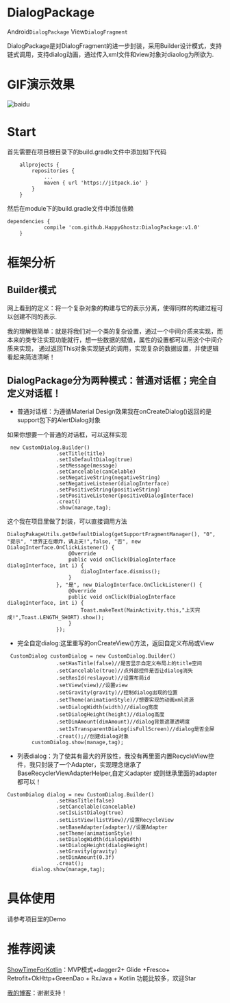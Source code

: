 # DialogPackage
Android`DialogPackage` View`DialogFragment`

DialogPackage是对DialogFragment的进一步封装，采用Builder设计模式，支持链式调用，支持dialog动画，通过传入xml文件和view对象对diaolog为所欲为.

GIF演示效果
=====
![baidu](https://github.com/HappyGhostz/DialogPackage/blob/master/gif/customdialog.gif)

Start
=====
首先需要在项目根目录下的build.gradle文件中添加如下代码
```
	allprojects {
		repositories {
			...
			maven { url 'https://jitpack.io' }
		}
	}
```

然后在module下的build.gradle文件中添加依赖
```
dependencies {
	        compile 'com.github.HappyGhostz:DialogPackage:v1.0'
	}
```
框架分析
====
Builder模式
--------
网上看到的定义：将一个复杂对象的构建与它的表示分离，使得同样的构建过程可以创建不同的表示.

我的理解很简单：就是将我们对一个类的复杂设置，通过一个中间介质来实现，而本来的类专注实现功能就行，想一些数据的赋值，属性的设置都可以用这个中间介质来实现，
通过返回This对象实现链式的调用，实现复杂的数据设置，并使逻辑看起来简洁清晰！

DialogPackage分为两种模式：普通对话框；完全自定义对话框！
------
* 普通对话框：为遵循Material Design效果我在onCreateDialog()返回的是support包下的AlertDialog对象

如果你想要一个普通的对话框，可以这样实现
```
 new CustomDialog.Builder()
                .setTitle(title)
                .setIsDefaultDialog(true)
                .setMessage(message)
                .setCancelable(canCelable)
                .setNegativeString(negativeString)
                .setNegativeListener(dialogInterface)
                .setPositiveString(positiveString)
                .setPositiveListener(positiveDialogInterface)
                .creat()
                .show(manage,tag);
```
这个我在项目里做了封装，可以直接调用方法
```
DialogPakageUtils.getDefaultDialog(getSupportFragmentManager(), "0", "提示", "世界正在爆炸，请上天!",false, "否", new DialogInterface.OnClickListener() {
                    @Override
                    public void onClick(DialogInterface dialogInterface, int i) {
                        dialogInterface.dismiss();
                    }
                }, "是", new DialogInterface.OnClickListener() {
                    @Override
                    public void onClick(DialogInterface dialogInterface, int i) {
                        Toast.makeText(MainActivity.this,"上天完成!",Toast.LENGTH_SHORT).show();
                    }
                });
```
* 完全自定dialog:这里重写的onCreateView()方法，返回自定义布局或View
```
 CustomDialog customDialog = new CustomDialog.Builder()
                .setHasTitle(false)//是否显示自定义布局上的title空间
                .setCancelable(true)//点外部控件是否让dialog消失
                .setResId(reslayout)//设置布局id
                .setView(view)//设置view
                .setGravity(gravity)//控制dialog出现的位置
                .setTheme(animationStyle)//想要实现的动画xml资源
                .setDialogWidth(width)//dialog宽度
                .setDialogHeight(height)//dialog高度
                .setDimAmount(dimAmount)//dialog背景遮罩透明度
                .setIsTransparentDialog(isFullScreen)//dialog是否全屏
                .creat();//创建dialog对象
        customDialog.show(manage,tag);
```
* 列表dialog：为了使其有最大的开放性，我没有再里面内置RecycleView控件，我只封装了一个Adapter，实现理念继承了BaseRecyclerViewAdapterHelper,自定义adapter
或则继承里面的adapter都可以！
```
CustomDialog dialog = new CustomDialog.Builder()
                .setHasTitle(false)
                .setCancelable(cancelable)
                .setIsListDialog(true)
                .setListView(listView)//设置RecycleView
                .setBaseAdapter(adapter)//设置Adapter
                .setTheme(animationStyle)
                .setDialogWidth(dialogWidth)
                .setDialogHeight(dialogHeight)
                .setGravity(gravity)
                .setDimAmount(0.3f)
                .creat();
        dialog.show(manage,tag);
```
具体使用
===
请参考项目里的Demo

推荐阅读
===
[ShowTimeForKotlin](https://github.com/HappyGhostz/ShowTimeForKotlin)：MVP模式+dagger2+ Glide +Fresco+ Retrofit+OkHttp+GreenDao + RxJava + Kotlin
功能比较多，欢迎Star

[我的博客](https://blog.csdn.net/zcpHappy)：谢谢支持！
